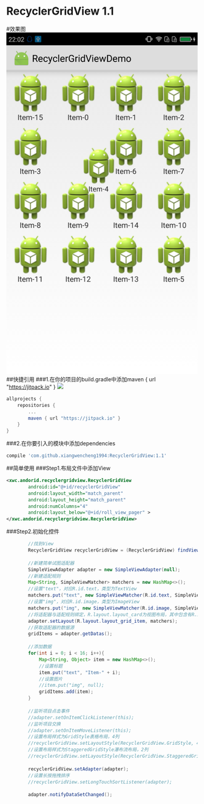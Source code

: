 # RecyclerGridView 1.1
#效果图
![image](https://github.com/xiangwencheng1994/RecyclerGridView/blob/master/screenshots/demo1.png)
##快捷引用
###1.在你的项目的build.gradle中添加maven { url "https://jitpack.io" } [![](https://jitpack.io/v/xiangwencheng1994/RecyclerGridView.svg)](https://jitpack.io/#xiangwencheng1994/RecyclerGridView)
```gradle
allprojects {
    repositories {
        ...
        maven { url "https://jitpack.io" }
    }
}
```
###2.在你要引入的模块中添加dependencies
```gradle
compile 'com.github.xiangwencheng1994:RecyclerGridView:1.1'
```
##简单使用
###Step1.布局文件中添加View
```xml
<xwc.andorid.recyclergridview.RecyclerGridView
        android:id="@+id/recyclerGridView"
        android:layout_width="match_parent"
        android:layout_height="match_parent"
        android:numColumns="4"
        android:layout_below="@+id/roll_view_pager" >
</xwc.andorid.recyclergridview.RecyclerGridView>
```
###Step2.初始化控件
```java
        //找到View
        RecyclerGridView recyclerGridView = (RecyclerGridView) findViewById(R.id.recyclerGridView);

        //新建简单试图适配器
        SimpleViewAdapter adapter = new SimpleViewAdapter(null);
        //新建适配规则
        Map<String, SimpleViewMatcher> matchers = new HashMap<>();
        //设置"text"，对应R.id.text，类型为TextView
        matchers.put("text", new SimpleViewMatcher(R.id.text, SimpleViewMatcher.TEXTVIEW));
        //设置"img"，对应R.id.image，类型为ImageView
        matchers.put("img", new SimpleViewMatcher(R.id.image, SimpleViewMatcher.IMAGEVIEW));
        //将适配器与适配规则绑定，R.layout.layout_card为视图布局，其中包含有R.id.text和R.id.image
        adapter.setLayout(R.layout.layout_grid_item, matchers);
        //获取适配器的数据源
        gridItems = adapter.getDatas();

        //添加数据
        for(int i = 0; i < 16; i++){
            Map<String, Object> item = new HashMap<>();
            //设置标题
            item.put("text", "Item-" + i);
            //设置图片
            //item.put("img", null);
            gridItems.add(item);
        }

        //监听项目点击事件
        //adapter.setOnItemClickListener(this);
        //监听项目交换
        //adapter.setOnItemMoveListener(this);
        //设置布局样式为GridStyle表格布局，4列
        //recyclerGridView.setLayoutStyle(RecyclerGridView.GridStyle, 4);   //默认
        //设置布局样式为StaggeredGridStyle瀑布流布局，2列
        //recyclerGridView.setLayoutStyle(RecyclerGridView.StaggeredGridStyle, 2);

        recyclerGridView.setAdapter(adapter);
        //设置长按拖拽排序
        //recyclerGridView.setLongTouchSortListener(adapter);

        adapter.notifyDataSetChanged();
```
